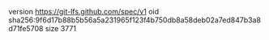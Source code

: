 version https://git-lfs.github.com/spec/v1
oid sha256:9f6d17b88b5b56a5a231965f123f4b750db8a58deb02a7ed847b3a8d71fe5708
size 3771

